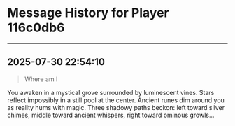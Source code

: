 # Message History for Player 116c0db6


---

## 2025-07-30 22:54:10

> Where am I 

You awaken in a mystical grove surrounded by luminescent vines. Stars reflect impossibly in a still pool at the center. Ancient runes dim around you as reality hums with magic. Three shadowy paths beckon: left toward silver chimes, middle toward ancient whispers, right toward ominous growls...